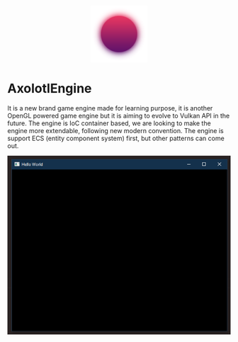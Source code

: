 <p align="center">
    <img src="vendors/tmp-logo.png" />
    <h1>AxolotlEngine</h1>
</p>

It is a new brand game engine made for learning purpose, it is another OpenGL powered game engine but it is aiming to evolve to Vulkan API in the future. The engine is IoC container based, we are looking to make the engine more extendable, following new modern convention. The engine is support ECS (entity component system) first, but other patterns can come out.

<img src="vendors/sample__basic-window.png"/>
